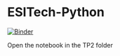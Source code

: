# ESITech-Python

[![Binder](https://mybinder.org/badge.svg)](https://mybinder.org/v2/gh/pums974/ESITech-Python/master)

Open the notebook in the TP2 folder

